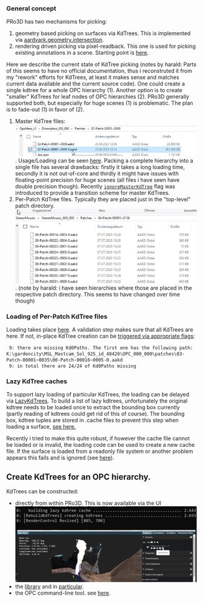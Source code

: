 ### General concept

PRo3D has two mechanisms for picking:
 1. geometry based picking on surfaces via KdTrees. This is implemented via [aardvark.geometry.intersection](https://github.com/aardvark-platform/aardvark.algodat/tree/3b225ef80e87c24177fcd1230c1e368408c52e6b/src/Aardvark.Geometry.Intersection). 
 2. rendering driven picking via pixel-readback. This one is used for picking existing annotations in a scene. Starting point is [here](https://github.com/pro3d-space/PRo3D/blob/1c8601d9fc88f81a03dae12965af1fb72fe61bcd/src/PRo3D.Core/Drawing/PackedRendering.fs#L519).

Here we describe the current state of KdTree picking (notes by harald: Parts of this seems to have no official documentation, thus i reconstruted it from my "rework" efforts for KdTrees, at least it makes sense and matches current data available and the current source code).
One could create a single kdtree for a whole OPC hierarchy (1). Another option is to create "smaller" KdTrees for leaf nodes of OPC hierarchies (2).
PRo3D generally supported both, but especially for huge scenes (1) is problematic.
The plan is to fade-out (1) in favor of (2).
 1. Master KdTree files:  
 ![alt text](./images/masterKdTree.png). Usage/Loading can be seen [here](https://github.com/aardvark-platform/OpcViewer/blob/7fdf368e1e59a2c33c0cc7e5ca3e20b8c18a42a0/src/OPCViewer.Base/KdTrees.fs). Packing a complete hierarchy into a single file has several drawbacks: firstly it takes a long loading time, secondly it is not out-of-core and thirdly it might have issues with floating-point precision for huge scenes (all files i have seen have double precision though). Recently [`ignoreMasterKdTree`](https://github.com/aardvark-platform/OpcViewer/blob/7fdf368e1e59a2c33c0cc7e5ca3e20b8c18a42a0/src/OPCViewer.Base/KdTrees.fs#L212) flag was introduced to provide a transition scheme for master KdTrees.
 2. Per-Patch KdTree files. Typically they are placed just in the "top-level" patch directory. 
![alt text](./images/patchKdTrees.png). (note by harald: i have seen hierarchies where those are placed in the respective patch directory. This seems to have changed over time though)


### Loading of Per-Patch KdTree files

Loading takes place [here](https://github.com/aardvark-platform/OpcViewer/blob/7fdf368e1e59a2c33c0cc7e5ca3e20b8c18a42a0/src/OPCViewer.Base/KdTrees.fs#L210). A validation step makes sure that all KdTrees are here. If not, in-place KdTree creation can be [triggered via appropriate flags](https://github.com/aardvark-platform/OpcViewer/blob/7fdf368e1e59a2c33c0cc7e5ca3e20b8c18a42a0/src/OPCViewer.Base/KdTrees.fs#L262):
```
 9: there are missing Kd0Paths. The first one has the following path: K:\gardencity\MSL_Mastcam_Sol_925_id_48420\OPC_000_000\patches\03-Patch-00001~0035\00-Patch-00016~0005-0.aakd
 9: in total there are 24/24 of Kd0Paths missing
```

### Lazy KdTree caches

To support lazy loading of particular KdTrees, the loading can be delayed via [LazyKdTrees](https://github.com/aardvark-platform/OpcViewer/blob/7fdf368e1e59a2c33c0cc7e5ca3e20b8c18a42a0/src/OPCViewer.Base/KdTrees.fs#L277).
To build a list of lazy kdtrees, unfortunately the original kdtree needs to be loaded once to extract the bounding box currently (partly reading of kdtrees could get rid of this of course).
The bounding box, kdtree tuples are stored in .cache files to prevent this step when loading a surface, [see here.](https://github.com/aardvark-platform/OpcViewer/blob/7fdf368e1e59a2c33c0cc7e5ca3e20b8c18a42a0/src/OPCViewer.Base/KdTrees.fs#L305)

Recently i tried to make this quite robust, if however the cache file cannot be loaded or is invalid, the loading code can be used to create a new cache file. If the surface is loaded from a readonly file system or another problem appears this fails and is ignored (see [here](https://github.com/aardvark-platform/OpcViewer/blob/7fdf368e1e59a2c33c0cc7e5ca3e20b8c18a42a0/src/OPCViewer.Base/KdTrees.fs#L307)).

## Create KdTrees for an OPC hierarchy.

KdTrees can be constructed:
 - directly from within PRo3D. This is now available via the UI
 ![alt text](./images/createKdTree.png)
 - the [library](https://www.nuget.org/packages/OPCViewer.Base) and in [particular](https://github.com/aardvark-platform/OpcViewer/blob/7fdf368e1e59a2c33c0cc7e5ca3e20b8c18a42a0/src/OPCViewer.Base/KdTrees.fs#L307).
 - the OPC command-line tool. see [here](./OpcTool.md).